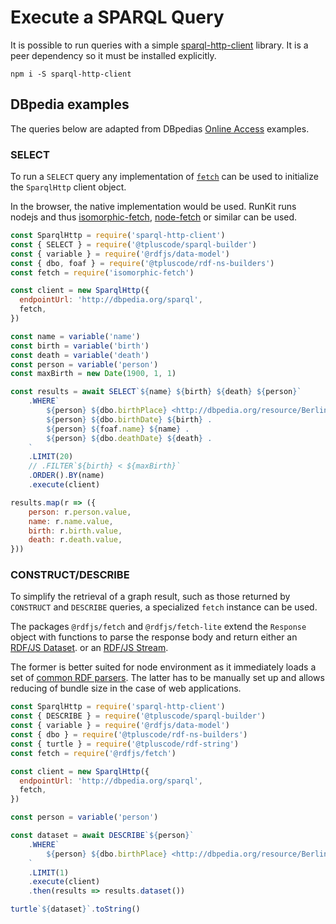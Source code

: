 # Execute a SPARQL Query

It is possible to run queries with a simple [sparql-http-client][client] library.
It is a peer dependency so it must be installed explicitly.

```
npm i -S sparql-http-client
```

[client]: https://npm.im/sparql-http-client

## DBpedia examples

The queries below are adapted from DBpedias [Online Access](https://wiki.dbpedia.org/OnlineAccess) examples.

### SELECT

To run a `SELECT` query any implementation of [`fetch`](https://developer.mozilla.org/en-US/docs/Web/API/Fetch_API)
can be used to initialize the `SparqlHttp` client object.

In the browser, the native implementation would be used. RunKit runs nodejs
and thus [isomorphic-fetch](https://npm.im/isomorphic-fetch), [node-fetch](https://npm.im/node-fetch)
or similar can be used.

<run-kit>

```js
const SparqlHttp = require('sparql-http-client')
const { SELECT } = require('@tpluscode/sparql-builder')
const { variable } = require('@rdfjs/data-model')
const { dbo, foaf } = require('@tpluscode/rdf-ns-builders') 
const fetch = require('isomorphic-fetch')

const client = new SparqlHttp({
  endpointUrl: 'http://dbpedia.org/sparql',
  fetch,
})

const name = variable('name')
const birth = variable('birth')
const death = variable('death')
const person = variable('person')
const maxBirth = new Date(1900, 1, 1)

const results = await SELECT`${name} ${birth} ${death} ${person}`
    .WHERE`
        ${person} ${dbo.birthPlace} <http://dbpedia.org/resource/Berlin> .
        ${person} ${dbo.birthDate} ${birth} .
        ${person} ${foaf.name} ${name} .
        ${person} ${dbo.deathDate} ${death} .
    `
    .LIMIT(20)
    // .FILTER`${birth} < ${maxBirth}`
    .ORDER().BY(name)
    .execute(client)

results.map(r => ({
    person: r.person.value,
    name: r.name.value,
    birth: r.birth.value,
    death: r.death.value,
}))
```

</run-kit>

### CONSTRUCT/DESCRIBE

To simplify the retrieval of a graph result, such as those returned by
`CONSTRUCT` and `DESCRIBE` queries, a specialized `fetch` instance can be used.

The packages `@rdfjs/fetch` and `@rdfjs/fetch-lite` extend the `Response` object
with functions to parse the response body and return either an  
[RDF/JS Dataset](https://rdf.js.org/dataset-spec/#datasetcore-interface).
or an [RDF/JS Stream](https://rdf.js.org/stream-spec/#stream-interface).

The former is better suited for node environment as it immediately loads a
set of [common RDF parsers](https://npm.im/@rdfjs/formats-common). The latter
has to be manually set up and allows reducing of bundle size in the case of
web applications.

<run-kit>

```js
const SparqlHttp = require('sparql-http-client')
const { DESCRIBE } = require('@tpluscode/sparql-builder')
const { variable } = require('@rdfjs/data-model')
const { dbo } = require('@tpluscode/rdf-ns-builders') 
const { turtle } = require('@tpluscode/rdf-string')
const fetch = require('@rdfjs/fetch')

const client = new SparqlHttp({
  endpointUrl: 'http://dbpedia.org/sparql',
  fetch,
})

const person = variable('person')

const dataset = await DESCRIBE`${person}`
    .WHERE`
        ${person} ${dbo.birthPlace} <http://dbpedia.org/resource/Berlin> .
    `
    .LIMIT(1)
    .execute(client)
    .then(results => results.dataset())

turtle`${dataset}`.toString()
```

</run-kit>
